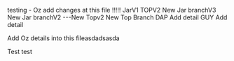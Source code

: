 testing - Oz add changes at this file !!!!! JarV1 TOPV2
New Jar branchV3
New Jar branchV2 ---New Topv2
New Top Branch
DAP Add detail
GUY Add detail

Add Oz details into this fileasdadsasda










Test test